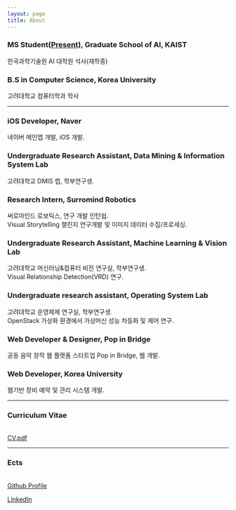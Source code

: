 ```yaml
---
layout: page
title: About
---
```


### MS Student(<u>Present</u>), Graduate School of AI, KAIST
한국과학기술원 AI 대학원 석사(재학중)

### B.S in Computer Science, Korea University
고려대학교 컴퓨터학과 학사

---

### iOS Developer, Naver
네이버 메인앱 개발, iOS 개발.

### Undergraduate Research Assistant, Data Mining & Information System Lab
고려대학교 DMIS 랩, 학부연구생.

### Research Intern, Surromind Robotics
써로마인드 로보틱스, 연구 개발 인턴쉽.<br>Visual Storytelling 챌린지 연구개발 및 이미지 데이터 수집/프로세싱.

### Undergraduate Research Assistant, Machine Learning & Vision Lab
고려대학교 머신러닝&컴퓨터 비전 연구실, 학부연구생.<br>Visual Relationship Detection(VRD) 연구.

### Undergraduate research assistant, Operating System Lab
고려대학교 운영체제 연구실, 학부연구생.<br> OpenStack 가상화 환경에서 가상머신 성능 차등화 및 제어 연구.

### Web Developer & Designer, Pop in Bridge
공동 음악 창작 웹 플랫폼 스타트업 Pop in Bridge, 웹 개발.

### Web Developer, Korea University
웹기반 장비 예약 및 관리 시스템 개발.

---

### Curriculum Vitae

<br>[CV.pdf]({{site.url}}/data/document/CV.pdf)


---

### Ects

<br>[Github Profile](https://github.com/YoonjinXD)

[LinkedIn](https://www.linkedin.com/in/yoon-jin-chung-03783016a/)

